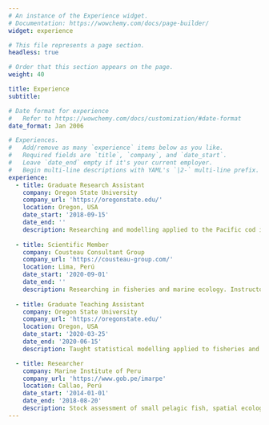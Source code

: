 ```yaml
---
# An instance of the Experience widget.
# Documentation: https://wowchemy.com/docs/page-builder/
widget: experience

# This file represents a page section.
headless: true

# Order that this section appears on the page.
weight: 40

title: Experience
subtitle:

# Date format for experience
#   Refer to https://wowchemy.com/docs/customization/#date-format
date_format: Jan 2006

# Experiences.
#   Add/remove as many `experience` items below as you like.
#   Required fields are `title`, `company`, and `date_start`.
#   Leave `date_end` empty if it's your current employer.
#   Begin multi-line descriptions with YAML's `|2-` multi-line prefix.
experience:
  - title: Graduate Research Assistant
    company: Oregon State University
    company_url: 'https://oregonstate.edu/'
    location: Oregon, USA
    date_start: '2018-09-15'
    date_end: ''
    description: Researching and modelling applied to the Pacific cod in the eastern Bering Sea.
        
  - title: Scientific Member
    company: Cousteau Consultant Group
    company_url: 'https://cousteau-group.com/'
    location: Lima, Perú
    date_start: '2020-09-01'
    date_end: ''
    description: Researching in fisheries and marine ecology. Instructor in courses about ecology and statistics.
        
  - title: Graduate Teaching Assistant
    company: Oregon State University
    company_url: 'https://oregonstate.edu/'
    location: Oregon, USA
    date_start: '2020-03-25'
    date_end: '2020-06-15'
    description: Taught statistical modelling applied to fisheries and marine ecology

  - title: Researcher
    company: Marine Institute of Peru
    company_url: 'https://www.gob.pe/imarpe'
    location: Callao, Perú
    date_start: '2014-01-01'
    date_end: '2018-08-20'
    description: Stock assessment of small pelagic fish, spatial ecology of small pelagic fish, community ecology of pelagic communities	
---
```

